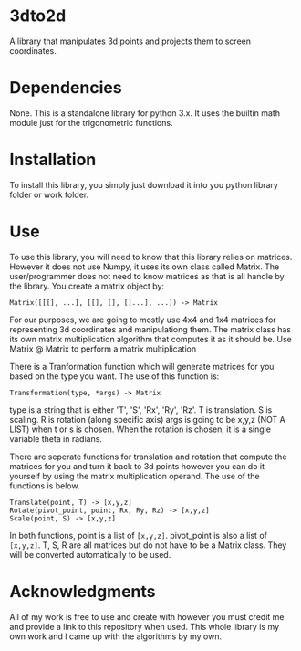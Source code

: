 # 3dto2d
A library that manipulates 3d points and projects them to screen coordinates.

# Dependencies
None. This is a standalone library for python 3.x. It uses the builtin math module just for the trigonometric functions.

# Installation
To install this library, you simply just download it into you python library folder or work folder.

# Use
To use this library, you will need to know that this library relies on matrices. However it does not use Numpy, it uses its own class called Matrix. The user/programmer does not need to know matrices as that is all handle by the library.
You create a matrix object by:
```
Matrix([[[], ...], [[], [], []...], ...]) -> Matrix
```

For our purposes, we are going to mostly use 4x4 and 1x4 matrices for representing 3d coordinates and manipulationg them.
The matrix class has its own matrix multiplication algorithm that computes it as it should be. Use Matrix @ Matrix to perform a matrix multiplication

There is a Tranformation function which will generate matrices for you based on the type you want. The use of this function is:
```
Transformation(type, *args) -> Matrix
```
type is a string that is either 'T', 'S', 'Rx', 'Ry', 'Rz'. T is translation. S is scaling. R is rotation (along specific axis)
args is going to be x,y,z (NOT A LIST) when t or s is chosen.
When the rotation is chosen, it is a single variable theta in radians.

There are seperate functions for translation and rotation that compute the matrices for you and turn it back to 3d points however you can do it yourself by using the matrix multiplication operand. The use of the functions is below.
```
Translate(point, T) -> [x,y,z]
Rotate(pivot_point, point, Rx, Ry, Rz) -> [x,y,z]
Scale(point, S) -> [x,y,z]
```
In both functions, point is a list of `[x,y,z]`. pivot_point is also a list of `[x,y,z]`.
T, S, R are all matrices but do not have to be a Matrix class. They will be converted automatically to be used.

# Acknowledgments
All of my work is free to use and create with however you must credit me and provide a link to this repository when used.
This whole library is my own work and I came up with the algorithms by my own.
